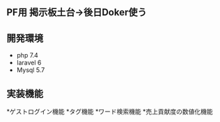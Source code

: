 
## PF用 掲示板土台->後日Doker使う

## 開発環境

* php 7.4
* laravel 6
* Mysql 5.7

## 実装機能

*ゲストログイン機能
*タグ機能
*ワード検索機能
*売上貢献度の数値化機能
